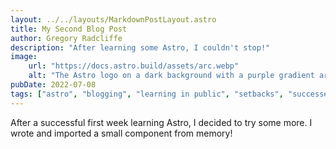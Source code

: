 ```yaml
---
layout: ../../layouts/MarkdownPostLayout.astro
title: My Second Blog Post
author: Gregory Radcliffe
description: "After learning some Astro, I couldn't stop!"
image:
    url: "https://docs.astro.build/assets/arc.webp"
    alt: "The Astro logo on a dark background with a purple gradient arc."
pubDate: 2022-07-08
tags: ["astro", "blogging", "learning in public", "setbacks", "successes"]
---
```

After a successful first week learning Astro, I decided to try some more. I wrote and imported a small component from memory!